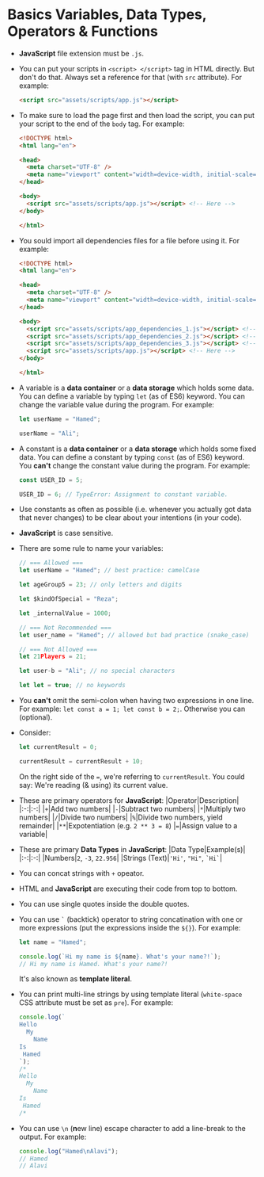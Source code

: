# Basics Variables, Data Types, Operators & Functions

- **JavaScript** file extension must be `.js`.
- You can put your scripts in `<script> </script>` tag in HTML directly. But don't do that. Always set a reference for that (with `src` attribute). For example:

    ```html
    <script src="assets/scripts/app.js"></script>
    ```

- To make sure to load the page first and then load the script, you can put your script to the end of the `body` tag. For example:

    ```html
    <!DOCTYPE html>
    <html lang="en">

    <head>
      <meta charset="UTF-8" />
      <meta name="viewport" content="width=device-width, initial-scale=1.0" />
    </head>

    <body>
      <script src="assets/scripts/app.js"></script> <!-- Here -->
    </body>

    </html>
    ```

- You sould import all dependencies files for a file before using it. For example:

    ```html
    <!DOCTYPE html>
    <html lang="en">

    <head>
      <meta charset="UTF-8" />
      <meta name="viewport" content="width=device-width, initial-scale=1.0" />
    </head>

    <body>
      <script src="assets/scripts/app_dependencies_1.js"></script> <!-- Here -->
      <script src="assets/scripts/app_dependencies_2.js"></script> <!-- Here -->
      <script src="assets/scripts/app_dependencies_3.js"></script> <!-- Here -->
      <script src="assets/scripts/app.js"></script> <!-- Here -->
    </body>

    </html>
    ```

- A variable is a **data container** or a **data storage** which holds some data. You can define a variable by typing `let` (as of ES6) keyword. You can change the variable value during the program. For example:

    ```js
    let userName = "Hamed";

    userName = "Ali";
    ```

- A constant is a **data container** or a **data storage** which holds some fixed data. You can define a constant by typing `const` (as of ES6) keyword. You **can't** change the constant value during the program. For example:

    ```js
    const USER_ID = 5;

    USER_ID = 6; // TypeError: Assignment to constant variable.
    ```

- Use constants as often as possible (i.e. whenever you actually got data that never changes) to be clear about your intentions (in your code).
- **JavaScript** is case sensitive.
- There are some rule to name your variables:

    ```js
    // === Allowed ===
    let userName = "Hamed"; // best practice: camelCase

    let ageGroup5 = 23; // only letters and digits

    let $kindOfSpecial = "Reza";

    let _internalValue = 1000;

    // === Not Recommended ===
    let user_name = "Hamed"; // allowed but bad practice (snake_case)

    // === Not Allowed ===
    let 21Players = 21;

    let user-b = "Ali"; // no special characters

    let let = true; // no keywords
    ```

- You **can't** omit the semi-colon when having two expressions in one line. For example: `let const a = 1; let const b = 2;`. Otherwise you can (optional).
- Consider:

    ```js
    let currentResult = 0;

    currentResult = currentResult + 10;
    ```

    On the right side of the `=`, we're referring to `currentResult`. You could say: We're reading (& using) its current value.
- These are primary operators for **JavaScript**:
    |Operator|Description|
    |:-:|:-:|
    |`+`|Add two numbers|
    |`-`|Subtract two numbers|
    |`*`|Multiply two numbers|
    |`/`|Divide two numbers|
    |`%`|Divide two numbers, yield remainder|
    |`**`|Expotentiation (e.g. `2 ** 3 = 8`)
    |`=`|Assign value to a variable|
- These are primary **Data Types** in **JavaScript**:
    |Data Type|Example(s)|
    |:-:|:-:|
    |Numbers|`2`, `-3`, `22.956`|
    |Strings (Text)|`'Hi'`, `"Hi"`, ``` `Hi` ```|
- You can concat strings with `+` opeator.
- HTML and **JavaScript** are executing their code from top to bottom.
- You can use single quotes inside the double quotes.
- You can use ``` ` ``` (backtick) operator to string concatination with one or more expressions (put the expressions inside the `${}`). For example:

    ```js
    let name = "Hamed";

    console.log(`Hi my name is ${name}. What's your name?!`);
    // Hi my name is Hamed. What's your name?!
    ```

    It's also known as **template literal**.
- You can print multi-line strings by using template literal (`white-space` CSS attribute must be set as `pre`). For example:

    ```js
    console.log(`
    Hello
      My
        Name
    Is
     Hamed
    `);
    /*
    Hello
      My
        Name
    Is
     Hamed
    /*
    ```

- You can use `\n` (**n**ew line) escape character to add a line-break to the output. For example:

    ```js
    console.log("Hamed\nAlavi");
    // Hamed
    // Alavi
    ```
